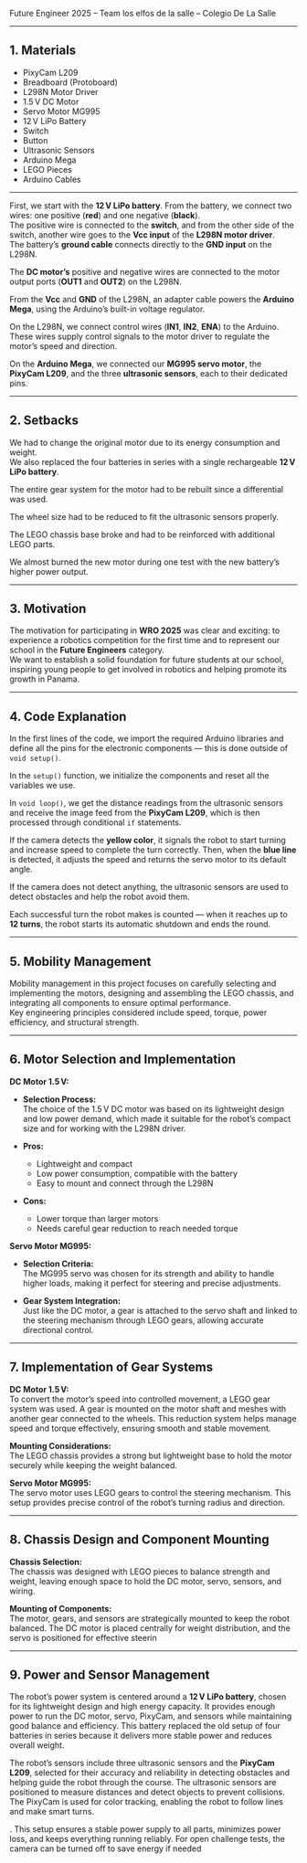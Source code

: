  Future Engineer 2025 – Team los elfos de la salle – Colegio De La Salle

---

## 1. Materials

- PixyCam L209
- Breadboard (Protoboard)
- L298N Motor Driver
- 1.5 V DC Motor
- Servo Motor MG995
- 12 V LiPo Battery
- Switch
- Button
- Ultrasonic Sensors
- Arduino Mega
- LEGO Pieces
- Arduino Cables

---

First, we start with the **12 V LiPo battery**. From the battery, we connect two wires: one positive (**red**) and one negative (**black**).  
The positive wire is connected to the **switch**, and from the other side of the switch, another wire goes to the **Vcc input** of the **L298N motor driver**.  
The battery’s **ground cable** connects directly to the **GND input** on the L298N.

The **DC motor’s** positive and negative wires are connected to the motor output ports (**OUT1** and **OUT2**) on the L298N.

From the **Vcc** and **GND** of the L298N, an adapter cable powers the **Arduino Mega**, using the Arduino’s built-in voltage regulator.

On the L298N, we connect control wires (**IN1**, **IN2**, **ENA**) to the Arduino. These wires supply control signals to the motor driver to regulate the motor’s speed and direction.

On the **Arduino Mega**, we connected our **MG995 servo motor**, the **PixyCam L209**, and the three **ultrasonic sensors**, each to their dedicated pins.

---

## 2. Setbacks

We had to change the original motor due to its energy consumption and weight.  
We also replaced the four batteries in series with a single rechargeable **12 V LiPo battery**.

The entire gear system for the motor had to be rebuilt since a differential was used.

The wheel size had to be reduced to fit the ultrasonic sensors properly.

The LEGO chassis base broke and had to be reinforced with additional LEGO parts.

We almost burned the new motor during one test with the new battery’s higher power output.

---

## 3. Motivation

The motivation for participating in **WRO 2025** was clear and exciting: to experience a robotics competition for the first time and to represent our school in the **Future Engineers** category.  
We want to establish a solid foundation for future students at our school, inspiring young people to get involved in robotics and helping promote its growth in Panama.

---

## 4. Code Explanation

In the first lines of the code, we import the required Arduino libraries and define all the pins for the electronic components — this is done outside of `void setup()`.

In the `setup()` function, we initialize the components and reset all the variables we use.

In `void loop()`, we get the distance readings from the ultrasonic sensors and receive the image feed from the **PixyCam L209**, which is then processed through conditional `if` statements.

If the camera detects the **yellow color**, it signals the robot to start turning and increase speed to complete the turn correctly. Then, when the **blue line** is detected, it adjusts the speed and returns the servo motor to its default angle.

If the camera does not detect anything, the ultrasonic sensors are used to detect obstacles and help the robot avoid them.

Each successful turn the robot makes is counted — when it reaches up to **12 turns**, the robot starts its automatic shutdown and ends the round.

---

## 5. Mobility Management

Mobility management in this project focuses on carefully selecting and implementing the motors, designing and assembling the LEGO chassis, and integrating all components to ensure optimal performance.  
Key engineering principles considered include speed, torque, power efficiency, and structural strength.

---

## 6. Motor Selection and Implementation

**DC Motor 1.5 V:**  
- **Selection Process:**  
  The choice of the 1.5 V DC motor was based on its lightweight design and low power demand, which made it suitable for the robot’s compact size and for working with the L298N driver.

- **Pros:**  
  - Lightweight and compact  
  - Low power consumption, compatible with the battery  
  - Easy to mount and connect through the L298N

- **Cons:**  
  - Lower torque than larger motors  
  - Needs careful gear reduction to reach needed torque

**Servo Motor MG995:**  
- **Selection Criteria:**  
  The MG995 servo was chosen for its strength and ability to handle higher loads, making it perfect for steering and precise adjustments.

- **Gear System Integration:**  
  Just like the DC motor, a gear is attached to the servo shaft and linked to the steering mechanism through LEGO gears, allowing accurate directional control.

---

## 7. Implementation of Gear Systems

**DC Motor 1.5 V:**  
To convert the motor’s speed into controlled movement, a LEGO gear system was used. A gear is mounted on the motor shaft and meshes with another gear connected to the wheels. This reduction system helps manage speed and torque effectively, ensuring smooth and stable movement.

**Mounting Considerations:**  
The LEGO chassis provides a strong but lightweight base to hold the motor securely while keeping the weight balanced.

**Servo Motor MG995:**  
The servo motor uses LEGO gears to control the steering mechanism. This setup provides precise control of the robot’s turning radius and direction.

---

## 8. Chassis Design and Component Mounting

**Chassis Selection:**  
The chassis was designed with LEGO pieces to balance strength and weight, leaving enough space to hold the DC motor, servo, sensors, and wiring.

**Mounting of Components:**  
The motor, gears, and sensors are strategically mounted to keep the robot balanced. The DC motor is placed centrally for weight distribution, and the servo is positioned for effective steerin

---

## 9. Power and Sensor Management

The robot’s power system is centered around a **12 V LiPo battery**, chosen for its lightweight design and high energy capacity. It provides enough power to run the DC motor, servo, PixyCam, and sensors while maintaining good balance and efficiency. This battery replaced the old setup of four batteries in series because it delivers more stable power and reduces overall weight.

The robot’s sensors include three ultrasonic sensors and the **PixyCam L209**, selected for their accuracy and reliability in detecting obstacles and helping guide the robot through the course. The ultrasonic sensors are positioned to measure distances and detect objects to prevent collisions. The PixyCam is used for color tracking, enabling the robot to follow lines and make smart turns.

. This setup ensures a stable power supply to all parts, minimizes power loss, and keeps everything running reliably. For open challenge tests, the camera can be turned off to save energy if needed
